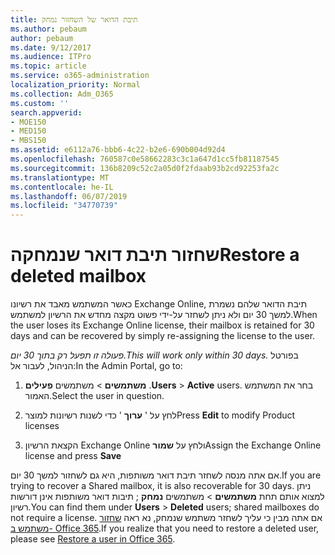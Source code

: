 ```yaml
---
title: תיבת הדואר של השחזור נמחק
ms.author: pebaum
author: pebaum
ms.date: 9/12/2017
ms.audience: ITPro
ms.topic: article
ms.service: o365-administration
localization_priority: Normal
ms.collection: Adm_O365
ms.custom: ''
search.appverid:
- MOE150
- MED150
- MBS150
ms.assetid: e6112a76-bbb6-4c22-b2e6-690b004d92d4
ms.openlocfilehash: 760587c0e58662283c3c1a647d1cc5fb81187545
ms.sourcegitcommit: 136b8209c52c2a05d0f2fdaab93b2cd92253fa2c
ms.translationtype: MT
ms.contentlocale: he-IL
ms.lasthandoff: 06/07/2019
ms.locfileid: "34770739"
---
```

# <a name="restore-a-deleted-mailbox"></a><span data-ttu-id="08620-102">שחזור תיבת דואר שנמחקה</span><span class="sxs-lookup"><span data-stu-id="08620-102">Restore a deleted mailbox</span></span>

<span data-ttu-id="08620-103">כאשר המשתמש מאבד את רשיונו Exchange Online, תיבת הדואר שלהם נשמרת למשך 30 יום ולא ניתן לשחזר על-ידי פשוט מקצה מחדש את הרשיון למשתמש.</span><span class="sxs-lookup"><span data-stu-id="08620-103">When the user loses its Exchange Online license, their mailbox is retained for 30 days and can be recovered by simply re-assigning the license to the user.</span></span>
  
 <span data-ttu-id="08620-104">*פעולה זו תפעל רק בתוך 30 יום.*</span><span class="sxs-lookup"><span data-stu-id="08620-104">*This will work only within 30 days.*</span></span>  <span data-ttu-id="08620-105">בפורטל הניהול, לעבור אל:</span><span class="sxs-lookup"><span data-stu-id="08620-105">In the Admin Portal, go to:</span></span> 
  
1. <span data-ttu-id="08620-106">**משתמשים** \> משתמשים **פעילים** .</span><span class="sxs-lookup"><span data-stu-id="08620-106">**Users** \> **Active** users.</span></span> <span data-ttu-id="08620-107">בחר את המשתמש האמור.</span><span class="sxs-lookup"><span data-stu-id="08620-107">Select the user in question.</span></span> 
    
2. <span data-ttu-id="08620-108">לחץ על ' **ערוך** ' כדי לשנות רשיונות למוצר</span><span class="sxs-lookup"><span data-stu-id="08620-108">Press **Edit** to modify Product licenses</span></span> 
    
3. <span data-ttu-id="08620-109">הקצאת הרשיון Exchange Online ולחץ על **שמור**</span><span class="sxs-lookup"><span data-stu-id="08620-109">Assign the Exchange Online license and press **Save**</span></span>
    
<span data-ttu-id="08620-110">אם אתה מנסה לשחזר תיבת דואר משותפות, היא גם לשחזור למשך 30 יום.</span><span class="sxs-lookup"><span data-stu-id="08620-110">If you are trying to recover a Shared mailbox, it is also recoverable for 30 days.</span></span> <span data-ttu-id="08620-111">ניתן למצוא אותם תחת **משתמשים** \> משתמשים **נמחק** ; תיבות דואר משותפות אינן דורשות רשיון.</span><span class="sxs-lookup"><span data-stu-id="08620-111">You can find them under **Users** \> **Deleted** users; shared mailboxes do not require a license.</span></span> <span data-ttu-id="08620-112">אם אתה מבין כי עליך לשחזר משתמש שנמחק, נא ראה [שחזור משתמש ב- Office 365](https://docs.microsoft.com/office365/admin/add-users/restore-user).</span><span class="sxs-lookup"><span data-stu-id="08620-112">If you realize that you need to restore a deleted user, please see [Restore a user in Office 365](https://docs.microsoft.com/office365/admin/add-users/restore-user).</span></span>
  


